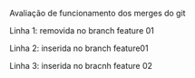 Avaliação de funcionamento dos merges do git

Linha 1: removida no branch feature 01

Linha 2: inserida no branch feature01

Linha 3: inserida no bracnh feature 02
